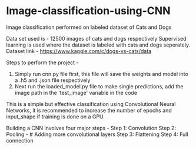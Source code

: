 # Image-classification-using-CNN
Image classification performed on labeled dataset of Cats and Dogs


Data set used is - 12500 images of cats and dogs respectively
Supervised learning is used where the dataset is labeled with cats and dogs seperately.
Dataset link - 
https://www.kaggle.com/c/dogs-vs-cats/data


Steps to perform the project - 
1. Simply run cnn.py file first, this file will save the weights and model into a .h5 and .json file respectively
2. Next run the loaded_model.py file to make single predictions, add the image path in the 'test_image' variable in the code


This is a simple but effective classification using Convolutional Neural Networks, it is recommended to increase the number of epochs and input_shape if training is done on a GPU.


Building a CNN involves four major steps - 
Step 1: Convolution 
Step 2: Pooling - # Adding more convolutional layers
Step 3: Flattening 
Step 4: Full connection
